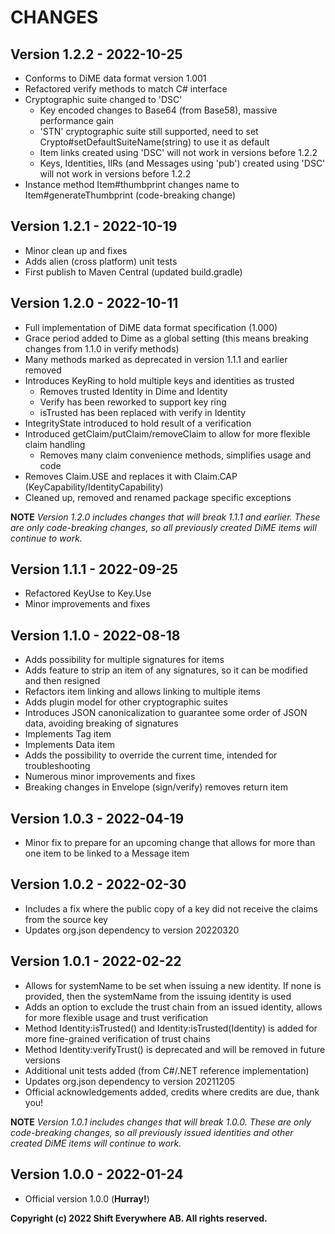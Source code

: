 # CHANGES

## Version 1.2.2 - 2022-10-25
- Conforms to DiME data format version 1.001
- Refactored verify methods to match C# interface
- Cryptographic suite changed to 'DSC'
  - Key encoded changes to Base64 (from Base58), massive performance gain
  - 'STN' cryptographic suite still supported, need to set Crypto#setDefaultSuiteName(string) to use it as default
  - Item links created using 'DSC' will not work in versions before 1.2.2
  - Keys, Identities, IIRs (and Messages using 'pub') created using 'DSC' will not work in versions before 1.2.2
- Instance method Item#thumbprint changes name to Item#generateThumbprint (code-breaking change)

## Version 1.2.1 - 2022-10-19
- Minor clean up and fixes
- Adds alien (cross platform) unit tests
- First publish to Maven Central (updated build.gradle)

## Version 1.2.0 - 2022-10-11
- Full implementation of DiME data format specification (1.000)
- Grace period added to Dime as a global setting (this means breaking changes from 1.1.0 in verify methods)
- Many methods marked as deprecated in version 1.1.1 and earlier removed
- Introduces KeyRing to hold multiple keys and identities as trusted
  - Removes trusted Identity in Dime and Identity
  - Verify has been reworked to support key ring
  - isTrusted has been replaced with verify in Identity
- IntegrityState introduced to hold result of a verification
- Introduced getClaim/putClaim/removeClaim to allow for more flexible claim handling
  - Removes many claim convenience methods, simplifies usage and code
- Removes Claim.USE and replaces it with Claim.CAP (KeyCapability/IdentityCapability)
- Cleaned up, removed and renamed package specific exceptions

**NOTE** *Version 1.2.0 includes changes that will break 1.1.1 and earlier. These are only code-breaking changes, so all previously created DiME items will continue to work.*

## Version 1.1.1 - 2022-09-25
- Refactored KeyUse to Key.Use
- Minor improvements and fixes

## Version 1.1.0 - 2022-08-18
- Adds possibility for multiple signatures for items
- Adds feature to strip an item of any signatures, so it can be modified and then resigned
- Refactors item linking and allows linking to multiple items
- Adds plugin model for other cryptographic suites
- Introduces JSON canonicalization to guarantee some order of JSON data, avoiding breaking of signatures
- Implements Tag item
- Implements Data item
- Adds the possibility to override the current time, intended for troubleshooting
- Numerous minor improvements and fixes
- Breaking changes in Envelope (sign/verify) removes return item

## Version 1.0.3 - 2022-04-19
- Minor fix to prepare for an upcoming change that allows for more than one item to be linked to a Message item

## Version 1.0.2 - 2022-02-30
- Includes a fix where the public copy of a key did not receive the claims from the source key
- Updates org.json dependency to version 20220320

## Version 1.0.1 - 2022-02-22
- Allows for systemName to be set when issuing a new identity. If none is provided, then the systemName from the issuing identity is used
- Adds an option to exclude the trust chain from an issued identity, allows for more flexible usage and trust verification
- Method Identity:isTrusted() and Identity:isTrusted(Identity) is added for more fine-grained verification of trust chains
- Method Identity:verifyTrust() is deprecated and will be removed in future versions
- Additional unit tests added (from C#/.NET reference implementation)
- Updates org.json dependency to version 20211205
- Official acknowledgements added, credits where credits are due, thank you!

**NOTE** *Version 1.0.1 includes changes that will break 1.0.0. These are only code-breaking changes, so all previously issued identities and other created DiME items will continue to work.*

## Version 1.0.0 - 2022-01-24
- Official version 1.0.0 (**Hurray!**)

**Copyright (c) 2022 Shift Everywhere AB. All rights reserved.**